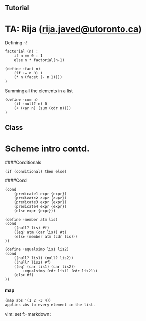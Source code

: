 Tutorial
-------
TA: Rija (rija.javed@utoronto.ca)
=======

Defining n!

    factorial (n) :
        if n == 0 : 1
        else n * factorial(n-1)

    (define (fact n)
        (if (= n 0) 1
        (* n (facet (- n 1))))
    )

Summing all the elements in a list

    (define (sum n)
        (if (null? n) 0
        (+ (car n) (sum (cdr n))))
    )

Class
-----
Scheme intro contd.
=====

####Conditionals 

    (if (conditional) then else)

####Cond

    (cond
        (predicate1 expr {expr})
        (predicate2 expr {expr})
        (predicate3 expr {expr})
        (predicate4 expr {expr})
        (else expr {expr}))

    (define (member atm lis)
    (cond
        ((null? lis) #f)
        ((eq? atm (car lis)) #t)
        (else (member atm (cdr lis)))
    ))

    (define (equalsimp lis1 lis2)
    (cond 
        ((null? lis1) (null? lis2))
        ((null? lis2) #f)
        ((eq? (car lis1) (car lis2))
            (equalsimp (cdr lis1) (cdr lis2)))
        (else #f)
    ))

#### map

    (map abs '(1 2 -3 4))
    applies abs to every element in the list.

vim: set ft=markdown :
